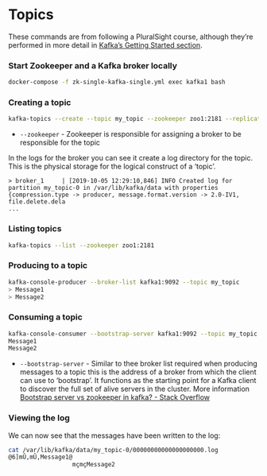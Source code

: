 # Topics

These commands are from following a PluralSight course, although they’re performed in more detail in [Kafka’s Getting Started section](https://kafka.apache.org/quickstart).

### Start Zookeeper and a Kafka broker locally

```bash
docker-compose -f zk-single-kafka-single.yml exec kafka1 bash
```

### Creating a topic

```bash
kafka-topics --create --topic my_topic --zookeeper zoo1:2181 --replication-factor 1 --partitions 1
```

* `--zookeeper` - Zookeeper is responsible for assigning a broker to be responsible for the topic

In the logs for the broker you can see it create a log directory for the topic. This is the physical storage for the logical construct of a ‘topic’.

```text
> broker_1     | [2019-10-05 12:29:10,846] INFO Created log for partition my_topic-0 in /var/lib/kafka/data with properties {compression.type -> producer, message.format.version -> 2.0-IV1, file.delete.dela
...
```

### Listing topics

```bash
kafka-topics --list --zookeeper zoo1:2181
```

### Producing to a topic

```bash
kafka-console-producer --broker-list kafka1:9092 --topic my_topic
> Message1
> Message2
```

### Consuming a topic

```bash
kafka-console-consumer --bootstrap-server kafka1:9092 --topic my_topic --from-beginning
Message1
Message2
```

* `--bootstrap-server` - Similar to thee broker list required when producing messages to a topic this is the address of a broker from which the client can use to ‘bootstrap’. It functions as the starting point for a Kafka client to discover the full set of alive servers in the cluster.  More information [Bootstrap server vs zookeeper in kafka? - Stack Overflow](https://stackoverflow.com/questions/46173003/bootstrap-server-vs-zookeeper-in-kafka)

### Viewing the log

We can now see that the messages have been written to the log:

```bash
cat /var/lib/kafka/data/my_topic-0/00000000000000000000.log
@6]mÛ,mÛ,Message1@
                  mçmçMessage2
```

